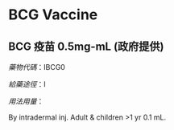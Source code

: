 # BCG Vaccine

## BCG 疫苗 0.5mg-mL (政府提供)

*藥物代碼*：IBCG0

*給藥途徑*：I

*用法用量*：

By intradermal inj. Adult & children >1 yr 0.1 mL.

